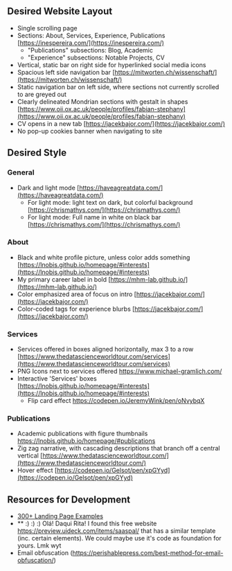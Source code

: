 ## Desired Website Layout
- Single scrolling page
- Sections: About, Services, Experience, Publications [https://inespereira.com/](https://inespereira.com/)
  - "Publications" subsections: Blog, Academic
  - "Experience" subsections: Notable Projects, CV
- Vertical, static bar on right side for hyperlinked social media icons
- Spacious left side navigation bar  [https://mitworten.ch/wissenschaft/](https://mitworten.ch/wissenschaft/)  
- Static navigation bar on left side, where sections not currently scrolled to are greyed out
- Clearly delineated Mondrian sections with gestalt in shapes  [https://www.oii.ox.ac.uk/people/profiles/fabian-stephany](https://www.oii.ox.ac.uk/people/profiles/fabian-stephany)  
- CV opens in a new tab  [https://jacekbajor.com/](https://jacekbajor.com/)  
- No pop-up cookies banner when navigating to site

## Desired Style
### General
- Dark and light mode  [https://haveagreatdata.com/](https://haveagreatdata.com/)  
  - For light mode: light text on dark, but colorful background  [https://chrismathys.com/](https://chrismathys.com/)  
  - For light mode: Full name in white on black bar   [https://chrismathys.com/](https://chrismathys.com/)
### About
- Black and white profile picture, unless color adds something 
[https://lnobis.github.io/homepage/#interests](https://lnobis.github.io/homepage/#interests)  
- My primary career label in bold [https://mhm-lab.github.io/](https://mhm-lab.github.io/)  
- Color emphasized area of focus on intro  [https://jacekbajor.com/](https://jacekbajor.com/)  
- Color-coded tags for experience blurbs [https://jacekbajor.com/](https://jacekbajor.com/)  

### Services
- Services offered in boxes aligned horizontally, max 3 to a row [https://www.thedatascienceworldtour.com/services](https://www.thedatascienceworldtour.com/services) 
- PNG Icons next to services offered  https://www.michael-gramlich.com/
- Interactive 'Services' boxes
[https://lnobis.github.io/homepage/#interests](https://lnobis.github.io/homepage/#interests)
  - Flip card effect https://codepen.io/JeremyWink/pen/oNvybqX
### Publications
- Academic publications with figure thumbnails https://lnobis.github.io/homepage/#publications
- Zig zag narrative, with cascading descriptions that branch off a central vertical 
[https://www.thedatascienceworldtour.com/](https://www.thedatascienceworldtour.com/)  
- Hover effect [https://codepen.io/Gelsot/pen/xpGYyd](https://codepen.io/Gelsot/pen/xpGYyd)

## Resources for Development
- [300+ Landing Page Examples](https://www.btw.so/marketing/landing-page-examples)
- ** :) :) :) Olá! Daqui Rita! I found this free website https://preview.uideck.com/items/saaspal/ that has a similar template (inc. certain elements). We could maybe use it's code as foundation for yours. Lmk wyt
- Email obfuscation (https://perishablepress.com/best-method-for-email-obfuscation/)